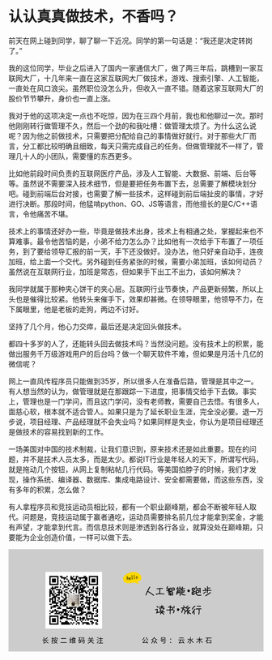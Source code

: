 # 认认真真做技术，不香吗？

前天在网上碰到同学，聊了聊一下近况。同学的第一句话是：“我还是决定转岗了。”

我的这位同学，毕业之后进入了国内一家通信大厂，做了两三年后，跳槽到一家互联网大厂，十几年来一直在这家互联网大厂做技术，游戏、搜索引擎、人工智能，一直处在风口浪尖。虽然职位没怎么升，但收入一直不错。随着这家互联网大厂的股价节节攀升，身价也一直上涨。

我对于他的这项决定一点也不吃惊，因为在三四个月前，我也和他聊过一次。那时他刚刚转行做管理不久，然后一个劲的和我吐槽：做管理太烦了。为什么这么说呢？因为他之前做技术，只需要把分配给自己的事情做好就行。对于那些大厂而言，分工都比较明确且细致，每天只需完成自己的任务。但做管理就不一样了，管理几十人的小团队，需要懂的东西更多。

比如他前段时间负责的互联网医疗产品，涉及人工智能、大数据、前端、后台等等。虽然说不需要深入技术细节，但是要把任务布置下去，总需要了解模块划分吧。碰到前端后台对接，也需要了解一些技术，这样碰到前后端扯皮的事情，才好进行决断。那段时间，他猛啃python、GO、JS等语言，而他擅长的是C/C++语言，令他痛苦不堪。

技术上的事情还好办一些，毕竟是做技术出身，技术上有相通之处，掌握起来也不算难事。最令他苦恼的是，小弟不给力怎么办？比如他有一次给手下布置了一项任务，到了要给领导汇报的前一天，手下还没做好。没办法，他只好亲自动手，连夜加班，给上面一个交代。另外碰到任务紧张的时候，需要小弟加班，该如何动员？虽然说在互联网行业，加班是常态，但如果手下出工不出力，该如何解决？

我同学就属于那种夹心饼干的夹心层。互联网行业节奏快，产品更新频繁，所以上头也是催得比较紧。他转头来催手下，效果却甚微。在领导眼里，他领导不力，在下属眼里，他是老板的走狗，两边不讨好。

坚持了几个月，他心力交瘁，最后还是决定回头做技术。

都四十多岁的人了，还能转头回去做技术吗？当然没问题。没有技术上的积累，能做出服务千万级游戏用户的后台吗？做一个聊天软件不难，但如果是月活十几亿的微信呢？

网上一直风传程序员只能做到35岁，所以很多人在准备后路，管理是其中之一。有人想当然的认为，做管理就是在那跟踪一下进度，把事情交给手下去做。事实上，管理也是一门学问，而且这门学问，没有老师教，需要自己去悟。有很多人，面慈心软，根本就不适合管人。如果只是为了延长职业生涯，完全没必要。退一万步说，项目经理、产品经理就不会失业吗？如果同样是失业，你认为是项目经理还是做技术的容易找到新的工作。

一场美国对中国的技术制裁，让我们意识到，原来技术还是如此重要。现在的问题，并不是技术人员太多，而是太少。都说IT行业是年轻人的天下，所谓写代码，就是拖动几个按钮，从网上复制粘帖几行代码。等美国掐脖子的时候，我们才发现，操作系统、编译器、数据库、集成电路设计、安全都需要做，而这些东西，没有多年的积累，怎么做？

有人拿程序员和竞技运动员相比较，都有一个职业巅峰期，都会不断被年轻人取代。问题是，竞技运动属于赢者通吃，运动员需要排名前几位才能拿到奖金，才能有声望，才能拿到代言。而信息技术则是渗透到各行各业，就算没处在巅峰期，只要能为企业创造价值，一样可以做下去。

![](https://raw.githubusercontent.com/mogoweb/mywritings/master/book_wechat/common_images/%E5%BE%AE%E4%BF%A1%E5%85%AC%E4%BC%97%E5%8F%B7_%E5%85%B3%E6%B3%A8%E4%BA%8C%E7%BB%B4%E7%A0%81.png)